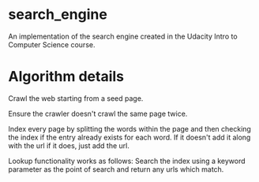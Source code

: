 # search_engine
An implementation of the search engine created in the Udacity Intro to Computer Science course.

# Algorithm details
Crawl the web starting from a seed page.

Ensure the crawler doesn't crawl the same page twice.

Index every page by splitting the words within the page and then checking the index if the entry already exists for each word. If it doesn't add it along with the url if it does, just add the url.

Lookup functionality works as follows: Search the index using a keyword parameter as the point of search  and return any urls which match.
